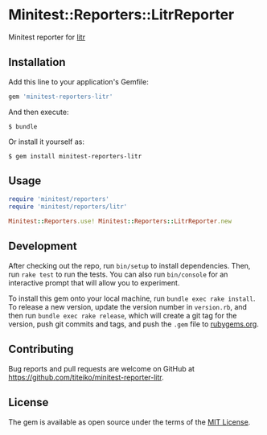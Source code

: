 # Minitest::Reporters::LitrReporter

Minitest reporter for [litr](https://github.com/Lothiraldan/litr)

## Installation

Add this line to your application's Gemfile:

```ruby
gem 'minitest-reporters-litr'
```

And then execute:

    $ bundle

Or install it yourself as:

    $ gem install minitest-reporters-litr

## Usage

```ruby
require 'minitest/reporters'
require 'minitest/reporters/litr'

Minitest::Reporters.use! Minitest::Reporters::LitrReporter.new
```

## Development

After checking out the repo, run `bin/setup` to install dependencies. Then, run `rake test` to run the tests. You can also run `bin/console` for an interactive prompt that will allow you to experiment.

To install this gem onto your local machine, run `bundle exec rake install`. To release a new version, update the version number in `version.rb`, and then run `bundle exec rake release`, which will create a git tag for the version, push git commits and tags, and push the `.gem` file to [rubygems.org](https://rubygems.org).

## Contributing

Bug reports and pull requests are welcome on GitHub at https://github.com/titeiko/minitest-reporter-litr.


## License

The gem is available as open source under the terms of the [MIT License](http://opensource.org/licenses/MIT).
